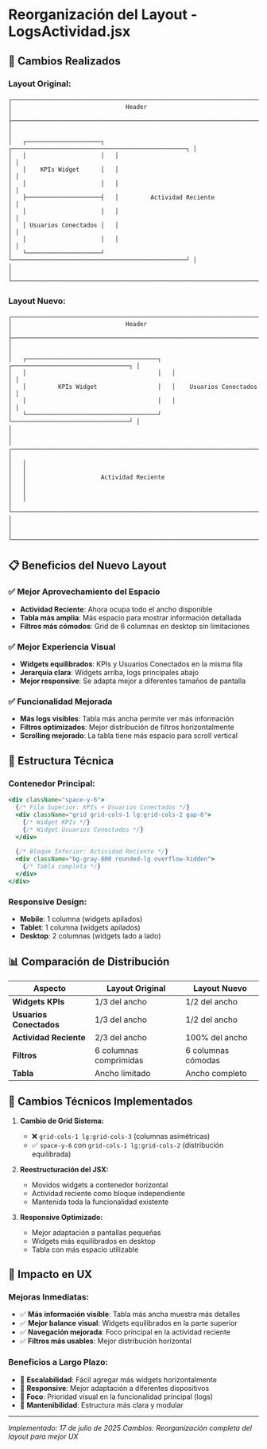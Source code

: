 # Reorganización del Layout - LogsActividad.jsx

## 🎯 Cambios Realizados

### **Layout Original:**
```
┌─────────────────────────────────────────────────────────────────────────────────┐
│                                Header                                           │
├─────────────────────────────────────────────────────────────────────────────────┤
│                                                                                 │
│   ┌─────────────────────┐   ┌─────────────────────────────────────────────────┐ │
│   │                     │   │                                                 │ │
│   │    KPIs Widget      │   │                                                 │ │
│   │                     │   │                                                 │ │
│   ├─────────────────────┤   │         Actividad Reciente                     │ │
│   │                     │   │                                                 │ │
│   │ Usuarios Conectados │   │                                                 │ │
│   │                     │   │                                                 │ │
│   └─────────────────────┘   └─────────────────────────────────────────────────┘ │
│                                                                                 │
└─────────────────────────────────────────────────────────────────────────────────┘
```

### **Layout Nuevo:**
```
┌─────────────────────────────────────────────────────────────────────────────────┐
│                                Header                                           │
├─────────────────────────────────────────────────────────────────────────────────┤
│                                                                                 │
│   ┌─────────────────────────────────────┐   ┌─────────────────────────────────┐ │
│   │                                     │   │                                 │ │
│   │         KPIs Widget                 │   │    Usuarios Conectados          │ │
│   │                                     │   │                                 │ │
│   └─────────────────────────────────────┘   └─────────────────────────────────┘ │
│                                                                                 │
│   ┌─────────────────────────────────────────────────────────────────────────┐   │
│   │                                                                         │   │
│   │                     Actividad Reciente                                 │   │
│   │                                                                         │   │
│   └─────────────────────────────────────────────────────────────────────────┘   │
│                                                                                 │
└─────────────────────────────────────────────────────────────────────────────────┘
```

## 📋 Beneficios del Nuevo Layout

### ✅ **Mejor Aprovechamiento del Espacio**
- **Actividad Reciente**: Ahora ocupa todo el ancho disponible
- **Tabla más amplia**: Más espacio para mostrar información detallada
- **Filtros más cómodos**: Grid de 6 columnas en desktop sin limitaciones

### ✅ **Mejor Experiencia Visual**
- **Widgets equilibrados**: KPIs y Usuarios Conectados en la misma fila
- **Jerarquía clara**: Widgets arriba, logs principales abajo
- **Mejor responsive**: Se adapta mejor a diferentes tamaños de pantalla

### ✅ **Funcionalidad Mejorada**
- **Más logs visibles**: Tabla más ancha permite ver más información
- **Filtros optimizados**: Mejor distribución de filtros horizontalmente
- **Scrolling mejorado**: La tabla tiene más espacio para scroll vertical

## 🎨 Estructura Técnica

### **Contenedor Principal:**
```jsx
<div className="space-y-6">
  {/* Fila Superior: KPIs + Usuarios Conectados */}
  <div className="grid grid-cols-1 lg:grid-cols-2 gap-6">
    {/* Widget KPIs */}
    {/* Widget Usuarios Conectados */}
  </div>
  
  {/* Bloque Inferior: Actividad Reciente */}
  <div className="bg-gray-800 rounded-lg overflow-hidden">
    {/* Tabla completa */}
  </div>
</div>
```

### **Responsive Design:**
- **Mobile**: 1 columna (widgets apilados)
- **Tablet**: 1 columna (widgets apilados)
- **Desktop**: 2 columnas (widgets lado a lado)

## 📊 Comparación de Distribución

| Aspecto | Layout Original | Layout Nuevo |
|---------|----------------|--------------|
| **Widgets KPIs** | 1/3 del ancho | 1/2 del ancho |
| **Usuarios Conectados** | 1/3 del ancho | 1/2 del ancho |
| **Actividad Reciente** | 2/3 del ancho | 100% del ancho |
| **Filtros** | 6 columnas comprimidas | 6 columnas cómodas |
| **Tabla** | Ancho limitado | Ancho completo |

## 🔧 Cambios Técnicos Implementados

1. **Cambio de Grid Sistema:**
   - ❌ `grid-cols-1 lg:grid-cols-3` (columnas asimétricas)
   - ✅ `space-y-6` con `grid-cols-1 lg:grid-cols-2` (distribución equilibrada)

2. **Reestructuración del JSX:**
   - Movidos widgets a contenedor horizontal
   - Actividad reciente como bloque independiente
   - Mantenida toda la funcionalidad existente

3. **Responsive Optimizado:**
   - Mejor adaptación a pantallas pequeñas
   - Widgets más equilibrados en desktop
   - Tabla con más espacio utilizable

## 🚀 Impacto en UX

### **Mejoras Inmediatas:**
- ✅ **Más información visible**: Tabla más ancha muestra más detalles
- ✅ **Mejor balance visual**: Widgets equilibrados en la parte superior
- ✅ **Navegación mejorada**: Foco principal en la actividad reciente
- ✅ **Filtros más usables**: Mejor distribución horizontal

### **Beneficios a Largo Plazo:**
- 🔄 **Escalabilidad**: Fácil agregar más widgets horizontalmente
- 📱 **Responsive**: Mejor adaptación a diferentes dispositivos
- 🎯 **Foco**: Prioridad visual en la funcionalidad principal (logs)
- 🔧 **Mantenibilidad**: Estructura más clara y modular

---

*Implementado: 17 de julio de 2025*
*Cambios: Reorganización completa del layout para mejor UX*
